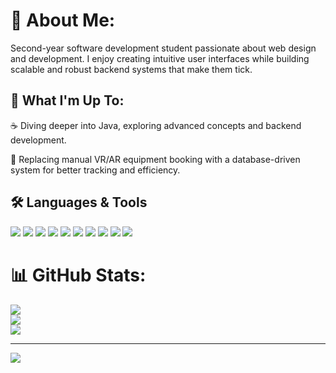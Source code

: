 # 👋 About Me:
Second-year software development student passionate about web design and development. I enjoy creating intuitive user interfaces while building scalable and robust backend systems that make them tick.


## 🚀 What I'm Up To:  
☕️ Diving deeper into Java, exploring advanced concepts and backend development.  

📅 Replacing manual VR/AR equipment booking with a database-driven system for better tracking and efficiency.

## 🛠 Languages & Tools 
<p align="left">
  <img src="https://img.shields.io/badge/c%23-%23239120.svg?style=for-the-badge&logo=csharp&logoColor=white"/>
  <img src="https://img.shields.io/badge/java-%23ED8B00.svg?style=for-the-badge&logo=openjdk&logoColor=white"/>
  <img src="https://img.shields.io/badge/php-%23777BB4.svg?style=for-the-badge&logo=php&logoColor=white"/>
  <img src="https://img.shields.io/badge/html5-%23E34F26.svg?style=for-the-badge&logo=html5&logoColor=white"/>
  <img src="https://img.shields.io/badge/css3-%231572B6.svg?style=for-the-badge&logo=css3&logoColor=white"/>
  <img src="https://img.shields.io/badge/.NET-5C2D91?style=for-the-badge&logo=.net&logoColor=white"/>
  <img src="https://img.shields.io/badge/bootstrap-%238511FA.svg?style=for-the-badge&logo=bootstrap&logoColor=white"/>
  <img src="https://img.shields.io/badge/jquery-%230769AD.svg?style=for-the-badge&logo=jquery&logoColor=white"/>
  <img src="https://img.shields.io/badge/sqlite-%2307405e.svg?style=for-the-badge&logo=sqlite&logoColor=white"/>
  <img src="https://img.shields.io/badge/figma-%23F24E1E.svg?style=for-the-badge&logo=figma&logoColor=white"/>
</p>

# 📊 GitHub Stats:
![](https://github-readme-stats.vercel.app/api?username=Georqc&theme=dark&hide_border=true&include_all_commits=true&count_private=false)<br/>
![](https://github-readme-streak-stats.herokuapp.com/?user=Georqc&theme=dark&hide_border=true)<br/>
![](https://github-readme-stats.vercel.app/api/top-langs/?username=Georqc&theme=dark&hide_border=true&include_all_commits=true&count_private=false&layout=compact)

---
[![](https://visitcount.itsvg.in/api?id=Georqc&icon=0&color=1)](https://visitcount.itsvg.in)

<!-- Proudly created with GPRM ( https://gprm.itsvg.in ) -->
